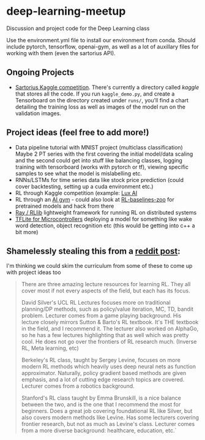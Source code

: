# deep-learning-meetup
Discussion and project code for the Deep Learning class

Use the environment.yml file to install our environment from conda. Should include pytorch, tensorflow, openai-gym, as well as a lot of auxillary files for working with them (even the sartorius API).

## Ongoing Projects

- [Sartorius Kaggle competition](https://www.kaggle.com/c/sartorius-cell-instance-segmentation). There's currently a directory called *kaggle* that stores all the code. If you run `kaggle_demo.py`, and create a Tensorboard on the directory created under `runs/`, you'll find a chart detailing the training loss as well as images of the model run on the validation images.

## Project ideas (feel free to add more!)

- Data pipeline tutorial with MNIST project (multiclass classification)
	Maybe 2 PT series with the first covering the initial model/data scaling and the second could get into stuff like balancing classes, logging training with tensorboard (works with pytorch or tf), viewing specific samples to see what the model is mislabelling etc.
- RNNs/LSTMs for time series data like stock price prediction (could cover backtesting, setting up a cuda environment etc.)
- RL through Kaggle competition (example: [Lux AI](https://www.kaggle.com/c/lux-ai-2021)
- RL through an [AI gym](https://gym.openai.com/) - could also look at [RL-baselines-zoo](https://github.com/DLR-RM/rl-baselines3-zoo) for pretrained models and hack from there
- [Ray / RLlib](https://docs.ray.io/en/latest/rllib.html) lightweight framework for running RL on distributed systems
- [TFLite for Microcontrollers](https://www.tensorflow.org/lite/microcontrollers) deploying a model for something like wake word detection, object recognition etc (this would be getting into c++ a bit more)

## Shamelessly stealing this from a [reddit post](https://www.reddit.com/r/reinforcementlearning/comments/d0x8y6/deep_reinforcement_learning_roadmap):
I'm thinking we could skim the curriculum from some of these to come up with project ideas too

> There are three amazing lecture resources for learning RL. They all cover most if not every aspects of the field, but each has its focus.
> 
> David Silver's UCL RL Lectures focuses more on traditional planning/DP methods, such as policy/value iteration, MC, TD, bandit problem. Lecturer comes from a game playing background. His lecture closely mirrors Sutton & Barto's RL textbook. It's THE textbook in the field, and I recommend it. The lecturer also worked on AlphaGo, so he has a few lectures highlighting that as well which was pretty cool. He does not go over the frontiers of RL research much. (Inverse RL, Meta learning, etc)
> 
> Berkeley's RL class, taught by Sergey Levine, focuses on more modern RL methods which heavily uses deep neural nets as function approximator. Naturally, policy gradient based methods are given emphasis, and a lot of cutting edge research topics are covered. Lecturer comes from a robotics background.
> 
> Stanford's RL class taught by Emma Brunskill, is a nice balance between the two, and is the one that I recommend the most for beginners. Does a great job covering foundational RL like Silver, but also covers modern methods like Levine. Has some lecturers covering frontier research, but not as much as Levine's class. Lecturer comes from a more diverse background: healthcare, education, etc.`
